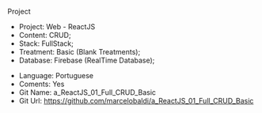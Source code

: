 Project
- Project:	  Web - ReactJS
- Content:    CRUD;
- Stack:      FullStack;
- Treatment:  Basic (Blank Treatments);
- Database:   Firebase (RealTime Database);
* Language:   Portuguese
* Coments:    Yes
* Git Name:	  a_ReactJS_01_Full_CRUD_Basic
* Git Url:	  https://github.com/marcelobaldi/a_ReactJS_01_Full_CRUD_Basic

